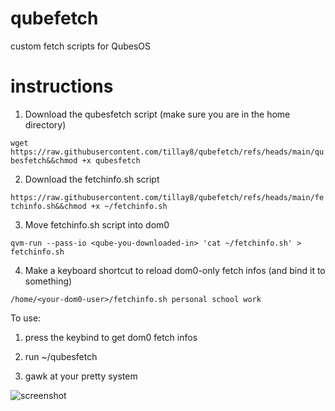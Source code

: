 # qubefetch
custom fetch scripts for QubesOS

# instructions

1. Download the qubesfetch script (make sure you are in the home directory)

`wget https://raw.githubusercontent.com/tillay8/qubefetch/refs/heads/main/qubesfetch&&chmod +x qubesfetch`

2. Download the fetchinfo.sh script

`https://raw.githubusercontent.com/tillay8/qubefetch/refs/heads/main/fetchinfo.sh&&chmod +x ~/fetchinfo.sh`

3. Move fetchinfo.sh script into dom0

`qvm-run --pass-io <qube-you-downloaded-in> 'cat ~/fetchinfo.sh' > fetchinfo.sh`

4. Make a keyboard shortcut to reload dom0-only fetch infos (and bind it to something)

`/home/<your-dom0-user>/fetchinfo.sh personal school work`

To use:

1. press the keybind to get dom0 fetch infos

2. run ~/qubesfetch

3. gawk at your pretty system

![screenshot](https://raw.githubusercontent.com/tillay8/qubesfetch/refs/heads/main/screenshot.png)
